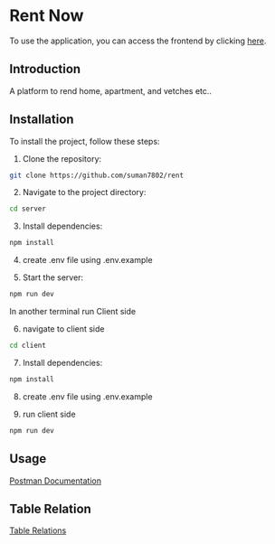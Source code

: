 # Rent Now

To use the application, you can access the frontend by clicking [here](https://rentdevlopment.vercel.app/).

## Introduction

A platform to rend home, apartment, and vetches etc..

## Installation

To install the project, follow these steps:

1. Clone the repository:

```bash
git clone https://github.com/suman7802/rent

```

2. Navigate to the project directory:

```bash
cd server
```

3. Install dependencies:

```bash
npm install
```

4. create .env file using .env.example

5. Start the server:

```bash
npm run dev
```

In another terminal run Client side

6. navigate to client side

```bash
cd client
```

7. Install dependencies:

```bash
npm install
```

8. create .env file using .env.example

9. run client side

```bash
npm run dev
```

## Usage

[Postman Documentation]()

## Table Relation

[Table Relations]()
